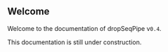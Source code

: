 Welcome
------------------------------

Welcome to the documentation of dropSeqPipe v`0.4`.

This documentation is still under construction.